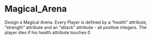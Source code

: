 # Magical_Arena
Design a Magical Arena. Every Player is defined by a “health” attribute, “strength” attribute and an “attack” attribute - all positive integers. The player dies if his health attribute touches 0
